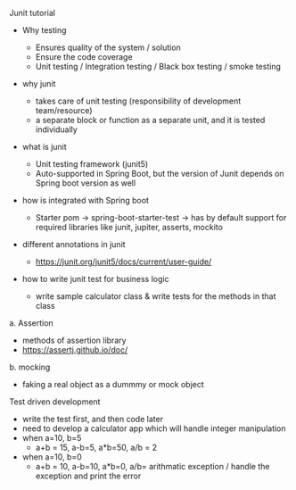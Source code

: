 Junit tutorial

- Why testing
    - Ensures quality of the system / solution
    - Ensure the code coverage
    - Unit testing / Integration testing / Black box testing / smoke testing

- why junit
  - takes care of unit testing (responsibility of development team/resource)
  - a separate block or function as a separate unit, and it is tested individually

- what is junit
  - Unit testing framework (junit5)
  - Auto-supported in Spring Boot, but the version of Junit depends on Spring boot version as well

- how is integrated with Spring boot
  - Starter pom -> spring-boot-starter-test -> has by default support for required libraries like junit, jupiter, asserts, mockito
  
- different annotations in junit
  - https://junit.org/junit5/docs/current/user-guide/
  
- how to write junit test for business logic
  - write sample calculator class & write tests for the methods in that class


a. Assertion
  - methods of assertion library
  - https://assertj.github.io/doc/

b. mocking
  - faking a real object as a dummmy or mock object


Test driven development
  - write the test first, and then code later
  - need to develop a calculator app which will handle integer manipulation
  - when a=10, b=5
    - a+b = 15, a-b=5, a*b=50, a/b = 2
  - when a=10, b=0
    - a+b = 10, a-b=10, a*b=0, a/b= arithmatic exception / handle the exception and print the error




